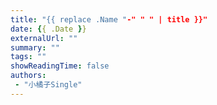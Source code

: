 ```yaml
---
title: "{{ replace .Name "-" " " | title }}"
date: {{ .Date }}
externalUrl: ""
summary: ""
tags: ""
showReadingTime: false
authors:
 - "小橘子Single"
---
```


